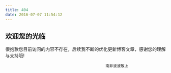```yaml
---
title: 404
date: 2016-07-07 11:54:12
---
```


## 欢迎您的光临 ##

很抱歉您目前访问的内容不存在，后续我不断的优化更新博客文章，感谢您的理解与支持哦!

												南非波波敬上
